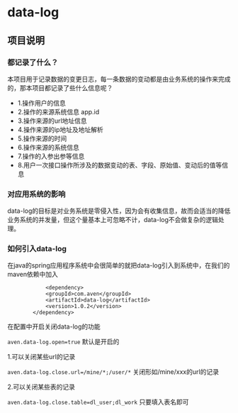 # data-log


## 项目说明
 ### 都记录了什么？
 本项目用于记录数据的变更日志，每一条数据的变动都是由业务系统的操作来完成的，那本项目都记录了些什么信息呢？
 + 1.操作用户的信息
 + 2.操作的来源系统信息 app.id
 + 3.操作来源的url地址信息
 + 4.操作来源的ip地址及地址解析
 + 5.操作来源的时间
 + 6.操作来源的系统信息
 + 7.操作的入参出参等信息
 + 8.用户一次接口操作所涉及的数据变动的表、字段、原始值、变动后的值等信息
 
 ### 对应用系统的影响
 data-log的目标是对业务系统是零侵入性，因为会有收集信息，故而会适当的降低业务系统的并发量，但这个量基本上可忽略不计，data-log不会做复杂的逻辑处理。
 
 ### 如何引入data-log
 在java的spring应用程序系统中会很简单的就把data-log引入到系统中，在我们的maven依赖中加入
 
``` 
    		<dependency>
 		 	<groupId>com.aven</groupId>
	 		<artifactId>data-log</artifactId>
	 		<version>1.0.2</version>
	 	</dependency>
 ```
 
 在配置中开启关闭data-log的功能
 
 `aven.data-log.open=true`  默认是开启的
 
 1.可以关闭某些url的记录
 
 `aven.data-log.close.url=/mine/*;/user/*` 关闭形如/mine/xxx的url的记录
 
 2.可以关闭某些表的记录
 
 `aven.data-log.close.table=dl_user;dl_work` 只要填入表名即可
 
 
 
